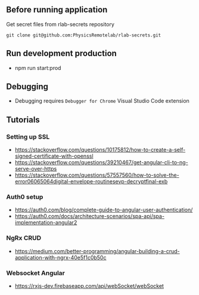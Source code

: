 ## Before running application
Get secret files from rlab-secrets repository
```
git clone git@github.com:PhysicsRemotelab/rlab-secrets.git
```

## Run development production
* npm run start:prod

## Debugging
* Debugging requires `Debugger for Chrome` Visual Studio Code extension

## Tutorials
### Setting up SSL
* https://stackoverflow.com/questions/10175812/how-to-create-a-self-signed-certificate-with-openssl
* https://stackoverflow.com/questions/39210467/get-angular-cli-to-ng-serve-over-https
* https://stackoverflow.com/questions/57557560/how-to-solve-the-error06065064digital-envelope-routinesevp-decryptfinal-exb

### Auth0 setup
* https://auth0.com/blog/complete-guide-to-angular-user-authentication/
* https://auth0.com/docs/architecture-scenarios/spa-api/spa-implementation-angular2

### NgRx CRUD
* https://medium.com/better-programming/angular-building-a-crud-application-with-ngrx-40e5f1c0b50c

### Websocket Angular
* https://rxjs-dev.firebaseapp.com/api/webSocket/webSocket